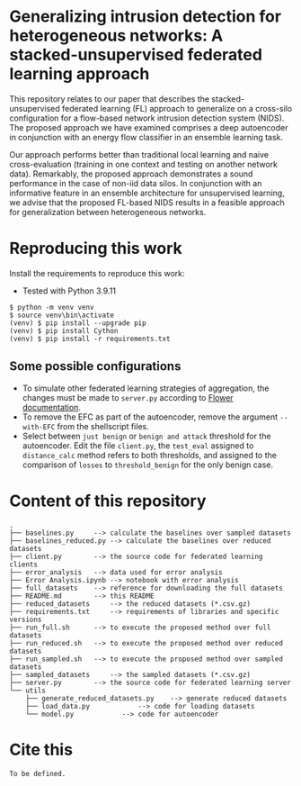 # Generalizing intrusion detection for heterogeneous networks: A stacked-unsupervised federated learning approach

This repository relates to our paper that describes the stacked-unsupervised federated learning (FL) approach to generalize on a cross-silo configuration for a flow-based network intrusion detection system (NIDS). The proposed approach we have examined comprises a deep autoencoder in conjunction with an energy flow classifier in an ensemble learning task. 

Our approach performs better than traditional local learning and naive cross-evaluation (training in one context and testing on another network data). Remarkably, the proposed approach demonstrates a sound performance in the case of non-iid data silos. In conjunction with an informative feature in an ensemble architecture for unsupervised learning, we advise that the proposed FL-based NIDS results in a feasible approach for generalization between heterogeneous networks.

# Reproducing this work
Install the requirements to reproduce this work:

- Tested with Python 3.9.11

```commandline
$ python -m venv venv
$ source venv\bin\activate
(venv) $ pip install --upgrade pip
(venv) $ pip install Cython
(venv) $ pip install -r requirements.txt
```

## Some possible configurations
- To simulate other federated learning strategies of aggregation, the changes must be made to `server.py` according to [Flower documentation](https://flower.dev/docs/strategies.html).
- To remove the EFC as part of the autoencoder, remove the argument `--with-EFC` from the shellscript files.
- Select between `just benign` or `benign and attack` threshold for the autoencoder. Edit the file `client.py`, the `test_eval` assigned to `distance_calc` method refers to both thresholds, and assigned to the comparison of `losses` to `threshold_benign` for the only benign case.

# Content of this repository
```
.
├── baselines.py	 --> calculate the baselines over sampled datasets
├── baselines_reduced.py --> calculate the baselines over reduced datasets
├── client.py		 --> the source code for federated learning clients
├── error_analysis	 --> data used for error analysis
├── Error Analysis.ipynb --> notebook with error analysis
├── full_datasets	 --> reference for downloading the full datasets
├── README.md		 --> this README
├── reduced_datasets	 --> the reduced datasets (*.csv.gz)
├── requirements.txt	 --> requirements of libraries and specific versions
├── run_full.sh		 --> to execute the proposed method over full datasets
├── run_reduced.sh	 --> to execute the proposed method over reduced datasets
├── run_sampled.sh	 --> to execute the proposed method over sampled datasets
├── sampled_datasets	 --> the sampled datasets (*.csv.gz)
├── server.py		 --> the source code for federated learning server
└── utils
    ├── generate_reduced_datasets.py	--> generate reduced datasets
    ├── load_data.py			--> code for loading datasets
    └── model.py			--> code for autoencoder
```


# Cite this
```
To be defined.
```
